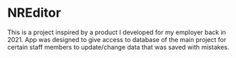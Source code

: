 # NREditor
This is a project inspired by a product I developed for my employer back in 2021.
App was designed to give access to database of the main project for certain staff members to update/change data that was saved with mistakes.